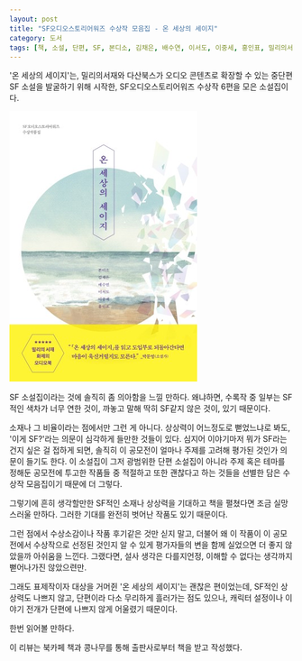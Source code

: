```yaml
---
layout: post
title: "SF오디오스토리어워즈 수상작 모음집 - 온 세상의 세이지"
category: 도서
tags: [책, 소설, 단편, SF, 본디소, 김채은, 배수연, 이서도, 이중세, 홍인표, 밀리의서재, 다산책방, 북카페 책과 콩나무, 서평]
---
```


'온 세상의 세이지'는,
밀리의서재와 다산북스가 오디오 콘텐츠로 확장할 수 있는 중단편 SF 소설을 발굴하기 위해 시작한,
SF오디오스토리어워즈 수상작 6편을 모은 소설집이다.

![표지](/images/book/seijis-whole-world-book-h480.jpg)

SF 소설집이라는 것에 솔직히 좀 의아함을 느낄 만하다.
왜냐하면, 수록작 중 일부는 SF적인 색차가 너무 연한 것이,
까놓고 말해 딱히 SF같지 않은 것이, 있기 때문이다.

소재나 그 비율이라는 점에서만 그런 게 아니다.
상상력이 어느정도로 뻗었느냐로 봐도,
'이게 SF?'라는 의문이 심각하게 들만한 것들이 있다.
심지어 이야기마저 뭐가 SF라는 건지 싶은 걸 접하게 되면,
솔직히 이 공모전이 얼마나 주제를 고려해 평가된 것인가 의문이 들기도 한다.
이 소설집이 그저 광범위한 단편 소설집이 아니라
주제 혹은 테마를 정해둔 공모전에 투고한 작품들 중
적절하고 또한 괜찮다고 하는 것들을 선별한 담은
수상작 모음집이기 때문에 더 그렇다.

그렇기에 흔히 생각할만한
SF적인 소재나 상상력을 기대하고 책을 펼쳤다면 조금 실망스러울 만하다.
그러한 기대를 완전히 벗어난 작품도 있기 때문이다.

그런 점에서 수상소감이나 작품 후기같은 것만 싣지 말고,
더불어 왜 이 작품이 이 공모전에서 수상작으로 선정된 것인지 알 수 있게
평가자들의 변을 함께 실었으면 더 좋지 않았을까 아쉬움을 느낀다.
그랬다면, 설사 생각은 다를지언정, 이해할 수 없다는 생각까지 뻗어나가진 않았으련만.

그래도 표제작이자 대상을 거머쥔 '온 세상의 세이지'는 괜찮은 편이었는데,
SF적인 상상력도 나쁘지 않고,
단편이라 다소 무리하게 흘러가는 점도 있으나,
캐릭터 설정이나 이야기 전개가 단편에 나쁘지 않게 어울렸기 때문이다.

한번 읽어볼 만하다.



<div class="im im-info">
이 리뷰는 북카페 책과 콩나무를 통해 출판사로부터 책을 받고 작성했다.
</div>
